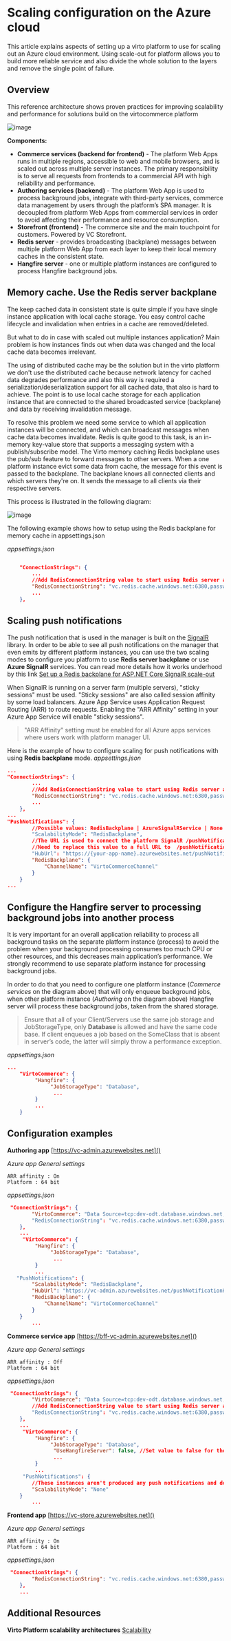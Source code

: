 
# Scaling configuration on the Azure cloud

This article explains aspects of setting up a virto platform to use for scaling out an Azure cloud environment.
Using scale-out for platform allows you to build more reliable service and also divide the whole solution to the layers and remove the single point of failure.

## Overview 

This reference architecture shows proven practices for improving scalability and performance for solutions build on the virtocommerce platform 

![image](../media/how-scale-out-platform-on-azure-1.png) 

**Components:**

- **Commerce services (backend for frontend)**  - The platform Web Apps runs in multiple regions, accessible to web and mobile browsers, and is scaled out across multiple server instances. The primary responsibility is to serve all requests from frontends to a commercial API with high reliability and performance. 
- **Authoring services (backend)** - The platform Web App is used to process background jobs, integrate with third-party services, commerce data management by users through the platform’s SPA manager. It is decoupled from  platform Web Apps from commercial services in order to avoid affecting their performance and resource consumption.
- **Storefront (frontend)** - The commerce site and the main touchpoint for customers. Powered by VC Storefront.
- **Redis server** - provides broadcasting (backplane) messages between multiple platform Web App from each layer to keep their local memory caches in the consistent state.
- **Hangfire server** - one or multiple platform instances are configured to process Hangfire background jobs.
   
## Memory cache. Use the Redis server backplane

The keep cached data in consistent state is quite simple if you have single instance application with local cache storage. You easy control cache lifecycle and invalidation when entries in a cache are removed/deleted.

But what to do in case with scaled out multiple instances application? Main problem is how instances finds out when data was changed and the local cache data becomes irrelevant.

The using of distributed cache may be the solution but in the virto platform we don't use the distributed cache because network latency for cached data degrades performance and also this way is required a serialization/deserialization support for all cached data, that also is hard to achieve.
The point is to use local cache storage for each application instance that are connected to the shared broadcasted  service (backplane) and  data by receiving invalidation message.

To resolve this problem we need some service to which all application instances will be connected, and which can broadcast messages when cache data becomes invalidate. 
Redis is quite good to this task, is an in-memory key-value store that supports a messaging system with a publish/subscribe model. 
The Virto memory caching Redis backplane uses the pub/sub feature to forward messages to other servers. When a one platform instance  evict some data from cache,
the message for this event  is passed to the backplane. The backplane knows all connected clients and which servers they're on. It sends the message to all clients via their respective servers. 

This process is illustrated in the following diagram:

![image](../media/how-scale-out-platform-on-azure-2.png) 

The following example shows how to setup using the Redis backplane for memory cache in appsettings.json 

*appsettings.json*
```json

    "ConnectionStrings": {
        ...
        //Add RedisConnectionString value to start using Redis server as backplane for memory cache synchronization
        "RedisConnectionString": "vc.redis.cache.windows.net:6380,password={password}=,ssl=True,abortConnect=False"
        ...
    },
```

##  Scaling push notifications
The push notification that is used in the manager is built on the [SignalR](https://docs.microsoft.com/en-us/aspnet/core/signalr/introduction?view=aspnetcore-6.0) library.
In order to be able to see all push notifications on the manager that even emits by different platform instances, you can use the two scaling modes to configure you platform to use **Redis server backplane** or use **Azure SignalR** services. You can read more details how it works underhood by this link [Set up a Redis backplane for ASP.NET Core SignalR scale-out](https://docs.microsoft.com/en-us/aspnet/core/signalr/redis-backplane?view=aspnetcore-3.1)

When SignalR is running on a server farm (multiple servers), "sticky sessions" must be used. "Sticky sessions" are also called session affinity by some load balancers. Azure App Service uses Application Request Routing (ARR) to route requests. Enabling the "ARR Affinity" setting in your Azure App Service will enable "sticky sessions".

> "ARR Affinity" setting must be enabled for all Azure apps services where users work with platform  manager UI.

Here is the example of how to configure scaling for push notifications with using **Redis backplane** mode. 
*appsettings.json*
```json
...
"ConnectionStrings": {
        ...
        //Add RedisConnectionString value to start using Redis server as backplane for memory cache synchronization
        "RedisConnectionString": "vc.redis.cache.windows.net:6380,password={password}=,ssl=True,abortConnect=False"
        ...
    },
...
"PushNotifications": {
        //Possible values: RedisBackplane | AzureSignalRService | None
        "ScalabilityMode": "RedisBackplane",
        //The URL is used to connect the platform SignalR /pushNotificationHub hub as client to be able sync the local notifications storage with notifications that are produced by other platform instances
        //Need to replace this value to a full URL to  /pushNotificationHub on the production server e.g https://your-app-name.azurewebsites.net/pushNotificationHub?api_key={your-vc-api-key}
        "HubUrl": "https://{your-app-name}.azurewebsites.net/pushNotificationHub?api_key={your-vc-api-key}",      
        "RedisBackplane": {
            "ChannelName": "VirtoCommerceChannel"
        }
    }
...
```

## Configure the Hangfire server to processing background jobs into another process
It is very important for an overall application reliability to process all background tasks on the separate platform instance (process) to avoid the problem when your background processing consumes too much CPU or other resources, and this decreases main application’s performance. We strongly recommend to use separate platform instance for processing background jobs.

In order to do that you need to configure one platform instance  (*Commerce services* on the diagram above) that will only enqueue background jobs, when other platform instance (*Authoring* on the diagram above)  Hangfire server will process these background jobs, taken from the shared storage. 

> Ensure that all of your Client/Servers use the same job storage and JobStorageType, only **Database** is allowed and have the same code base. If client enqueues a job based on the SomeClass that is absent in server’s code, the latter will simply throw a performance exception.

*appsettings.json*
```json
...
    "VirtoCommerce": {
         "Hangfire": {               
              "JobStorageType": "Database",
               ...
         }
         ...
    }
```

## Configuration examples

**Authoring app** [https://vc-admin.azurewebsites.net]() 

*Azure app General settings*
```
ARR affinity : On
Platform : 64 bit
```

*appsettings.json*
```json
 "ConnectionStrings": {
        "VirtoCommerce": "Data Source=tcp:dev-odt.database.windows.net,1433;Initial Catalog={db-name};User ID={db-admin-name};Password={password};MultipleActiveResultSets=True;Connection Timeout=30;Trusted_Connection=False;Encrypt=True;"
        "RedisConnectionString": "vc.redis.cache.windows.net:6380,password={password}=,ssl=True,abortConnect=False"
    },
    ...
     "VirtoCommerce": {
         "Hangfire": {
              "JobStorageType": "Database",
               ...
         }
         ...
   "PushNotifications": {
        "ScalabilityMode": "RedisBackplane",     
        "HubUrl": "https://vc-admin.azurewebsites.net/pushNotificationHub?api_key=9fde4353-9a4a-4fe3-9a03-a0c80b4220ff",      
        "RedisBackplane": {
            "ChannelName": "VirtoCommerceChannel"
        }
    }
        ...

```

**Commerce service app** [https://bff-vc-admin.azurewebsites.net]()

*Azure app General settings*
```
ARR affinity : Off
Platform : 64 bit
```

*appsettings.json*
```json
 "ConnectionStrings": {
        "VirtoCommerce": "Data Source=tcp:dev-odt.database.windows.net,1433;Initial Catalog={db-name};User ID={db-admin-name};Password={password};MultipleActiveResultSets=True;Connection Timeout=30;Trusted_Connection=False;Encrypt=True;"
        //Add RedisConnectionString value to start using Redis server as backplane for memory cache synchronization
        "RedisConnectionString": "vc.redis.cache.windows.net:6380,password={password}=,ssl=True,abortConnect=False"
    },
    ...
     "VirtoCommerce": {
         "Hangfire": {
              "JobStorageType": "Database",
               "UseHangfireServer": false, //Set value to false for the platform instance that you want to stop processing the background jobs
               ...
         }
         ...
     "PushNotifications": {
        //These instances aren't produced any push notifications and don't use for work directly through the platform manager web interface. Therefore, we don't need to use scaling mode for push notifications 
        "ScalabilityMode": "None"
    }
        ...

```

**Frontend app** [https://vc-store.azurewebsites.net]()

*Azure app General settings*
```
ARR affinity : On
Platform : 64 bit
```

*appsettings.json*
```json
 "ConnectionStrings": {        
        "RedisConnectionString": "vc.redis.cache.windows.net:6380,password={password}=,ssl=True,abortConnect=False"
    },
    ...
```


## Additional Resources


**Virto Platform scalability architectures**
[Scalability](../fundamentals/scalability.md)
